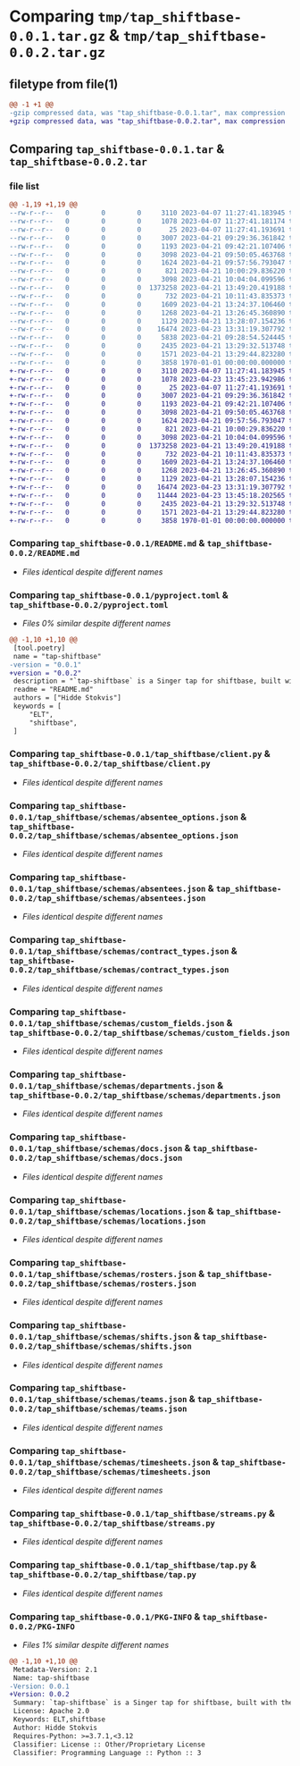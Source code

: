 # Comparing `tmp/tap_shiftbase-0.0.1.tar.gz` & `tmp/tap_shiftbase-0.0.2.tar.gz`

## filetype from file(1)

```diff
@@ -1 +1 @@
-gzip compressed data, was "tap_shiftbase-0.0.1.tar", max compression
+gzip compressed data, was "tap_shiftbase-0.0.2.tar", max compression
```

## Comparing `tap_shiftbase-0.0.1.tar` & `tap_shiftbase-0.0.2.tar`

### file list

```diff
@@ -1,19 +1,19 @@
--rw-r--r--   0        0        0     3110 2023-04-07 11:27:41.183945 tap_shiftbase-0.0.1/README.md
--rw-r--r--   0        0        0     1078 2023-04-07 11:27:41.181174 tap_shiftbase-0.0.1/pyproject.toml
--rw-r--r--   0        0        0       25 2023-04-07 11:27:41.193691 tap_shiftbase-0.0.1/tap_shiftbase/__init__.py
--rw-r--r--   0        0        0     3007 2023-04-21 09:29:36.361842 tap_shiftbase-0.0.1/tap_shiftbase/client.py
--rw-r--r--   0        0        0     1193 2023-04-21 09:42:21.107406 tap_shiftbase-0.0.1/tap_shiftbase/schemas/absentee_options.json
--rw-r--r--   0        0        0     3098 2023-04-21 09:50:05.463768 tap_shiftbase-0.0.1/tap_shiftbase/schemas/absentees.json
--rw-r--r--   0        0        0     1624 2023-04-21 09:57:56.793047 tap_shiftbase-0.0.1/tap_shiftbase/schemas/contract_types.json
--rw-r--r--   0        0        0      821 2023-04-21 10:00:29.836220 tap_shiftbase-0.0.1/tap_shiftbase/schemas/custom_fields.json
--rw-r--r--   0        0        0     3098 2023-04-21 10:04:04.099596 tap_shiftbase-0.0.1/tap_shiftbase/schemas/departments.json
--rw-r--r--   0        0        0  1373258 2023-04-21 13:49:20.419188 tap_shiftbase-0.0.1/tap_shiftbase/schemas/docs.json
--rw-r--r--   0        0        0      732 2023-04-21 10:11:43.835373 tap_shiftbase-0.0.1/tap_shiftbase/schemas/locations.json
--rw-r--r--   0        0        0     1609 2023-04-21 13:24:37.106460 tap_shiftbase-0.0.1/tap_shiftbase/schemas/rosters.json
--rw-r--r--   0        0        0     1268 2023-04-21 13:26:45.360890 tap_shiftbase-0.0.1/tap_shiftbase/schemas/shifts.json
--rw-r--r--   0        0        0     1129 2023-04-21 13:28:07.154236 tap_shiftbase-0.0.1/tap_shiftbase/schemas/teams.json
--rw-r--r--   0        0        0    16474 2023-04-23 13:31:19.307792 tap_shiftbase-0.0.1/tap_shiftbase/schemas/timesheets.json
--rw-r--r--   0        0        0     5838 2023-04-21 09:28:54.524445 tap_shiftbase-0.0.1/tap_shiftbase/schemas/users.json
--rw-r--r--   0        0        0     2435 2023-04-21 13:29:32.513748 tap_shiftbase-0.0.1/tap_shiftbase/streams.py
--rw-r--r--   0        0        0     1571 2023-04-21 13:29:44.823280 tap_shiftbase-0.0.1/tap_shiftbase/tap.py
--rw-r--r--   0        0        0     3858 1970-01-01 00:00:00.000000 tap_shiftbase-0.0.1/PKG-INFO
+-rw-r--r--   0        0        0     3110 2023-04-07 11:27:41.183945 tap_shiftbase-0.0.2/README.md
+-rw-r--r--   0        0        0     1078 2023-04-23 13:45:23.942986 tap_shiftbase-0.0.2/pyproject.toml
+-rw-r--r--   0        0        0       25 2023-04-07 11:27:41.193691 tap_shiftbase-0.0.2/tap_shiftbase/__init__.py
+-rw-r--r--   0        0        0     3007 2023-04-21 09:29:36.361842 tap_shiftbase-0.0.2/tap_shiftbase/client.py
+-rw-r--r--   0        0        0     1193 2023-04-21 09:42:21.107406 tap_shiftbase-0.0.2/tap_shiftbase/schemas/absentee_options.json
+-rw-r--r--   0        0        0     3098 2023-04-21 09:50:05.463768 tap_shiftbase-0.0.2/tap_shiftbase/schemas/absentees.json
+-rw-r--r--   0        0        0     1624 2023-04-21 09:57:56.793047 tap_shiftbase-0.0.2/tap_shiftbase/schemas/contract_types.json
+-rw-r--r--   0        0        0      821 2023-04-21 10:00:29.836220 tap_shiftbase-0.0.2/tap_shiftbase/schemas/custom_fields.json
+-rw-r--r--   0        0        0     3098 2023-04-21 10:04:04.099596 tap_shiftbase-0.0.2/tap_shiftbase/schemas/departments.json
+-rw-r--r--   0        0        0  1373258 2023-04-21 13:49:20.419188 tap_shiftbase-0.0.2/tap_shiftbase/schemas/docs.json
+-rw-r--r--   0        0        0      732 2023-04-21 10:11:43.835373 tap_shiftbase-0.0.2/tap_shiftbase/schemas/locations.json
+-rw-r--r--   0        0        0     1609 2023-04-21 13:24:37.106460 tap_shiftbase-0.0.2/tap_shiftbase/schemas/rosters.json
+-rw-r--r--   0        0        0     1268 2023-04-21 13:26:45.360890 tap_shiftbase-0.0.2/tap_shiftbase/schemas/shifts.json
+-rw-r--r--   0        0        0     1129 2023-04-21 13:28:07.154236 tap_shiftbase-0.0.2/tap_shiftbase/schemas/teams.json
+-rw-r--r--   0        0        0    16474 2023-04-23 13:31:19.307792 tap_shiftbase-0.0.2/tap_shiftbase/schemas/timesheets.json
+-rw-r--r--   0        0        0    11444 2023-04-23 13:45:18.202565 tap_shiftbase-0.0.2/tap_shiftbase/schemas/users.json
+-rw-r--r--   0        0        0     2435 2023-04-21 13:29:32.513748 tap_shiftbase-0.0.2/tap_shiftbase/streams.py
+-rw-r--r--   0        0        0     1571 2023-04-21 13:29:44.823280 tap_shiftbase-0.0.2/tap_shiftbase/tap.py
+-rw-r--r--   0        0        0     3858 1970-01-01 00:00:00.000000 tap_shiftbase-0.0.2/PKG-INFO
```

### Comparing `tap_shiftbase-0.0.1/README.md` & `tap_shiftbase-0.0.2/README.md`

 * *Files identical despite different names*

### Comparing `tap_shiftbase-0.0.1/pyproject.toml` & `tap_shiftbase-0.0.2/pyproject.toml`

 * *Files 0% similar despite different names*

```diff
@@ -1,10 +1,10 @@
 [tool.poetry]
 name = "tap-shiftbase"
-version = "0.0.1"
+version = "0.0.2"
 description = "`tap-shiftbase` is a Singer tap for shiftbase, built with the Meltano Singer SDK."
 readme = "README.md"
 authors = ["Hidde Stokvis"]
 keywords = [
     "ELT",
     "shiftbase",
 ]
```

### Comparing `tap_shiftbase-0.0.1/tap_shiftbase/client.py` & `tap_shiftbase-0.0.2/tap_shiftbase/client.py`

 * *Files identical despite different names*

### Comparing `tap_shiftbase-0.0.1/tap_shiftbase/schemas/absentee_options.json` & `tap_shiftbase-0.0.2/tap_shiftbase/schemas/absentee_options.json`

 * *Files identical despite different names*

### Comparing `tap_shiftbase-0.0.1/tap_shiftbase/schemas/absentees.json` & `tap_shiftbase-0.0.2/tap_shiftbase/schemas/absentees.json`

 * *Files identical despite different names*

### Comparing `tap_shiftbase-0.0.1/tap_shiftbase/schemas/contract_types.json` & `tap_shiftbase-0.0.2/tap_shiftbase/schemas/contract_types.json`

 * *Files identical despite different names*

### Comparing `tap_shiftbase-0.0.1/tap_shiftbase/schemas/custom_fields.json` & `tap_shiftbase-0.0.2/tap_shiftbase/schemas/custom_fields.json`

 * *Files identical despite different names*

### Comparing `tap_shiftbase-0.0.1/tap_shiftbase/schemas/departments.json` & `tap_shiftbase-0.0.2/tap_shiftbase/schemas/departments.json`

 * *Files identical despite different names*

### Comparing `tap_shiftbase-0.0.1/tap_shiftbase/schemas/docs.json` & `tap_shiftbase-0.0.2/tap_shiftbase/schemas/docs.json`

 * *Files identical despite different names*

### Comparing `tap_shiftbase-0.0.1/tap_shiftbase/schemas/locations.json` & `tap_shiftbase-0.0.2/tap_shiftbase/schemas/locations.json`

 * *Files identical despite different names*

### Comparing `tap_shiftbase-0.0.1/tap_shiftbase/schemas/rosters.json` & `tap_shiftbase-0.0.2/tap_shiftbase/schemas/rosters.json`

 * *Files identical despite different names*

### Comparing `tap_shiftbase-0.0.1/tap_shiftbase/schemas/shifts.json` & `tap_shiftbase-0.0.2/tap_shiftbase/schemas/shifts.json`

 * *Files identical despite different names*

### Comparing `tap_shiftbase-0.0.1/tap_shiftbase/schemas/teams.json` & `tap_shiftbase-0.0.2/tap_shiftbase/schemas/teams.json`

 * *Files identical despite different names*

### Comparing `tap_shiftbase-0.0.1/tap_shiftbase/schemas/timesheets.json` & `tap_shiftbase-0.0.2/tap_shiftbase/schemas/timesheets.json`

 * *Files identical despite different names*

### Comparing `tap_shiftbase-0.0.1/tap_shiftbase/streams.py` & `tap_shiftbase-0.0.2/tap_shiftbase/streams.py`

 * *Files identical despite different names*

### Comparing `tap_shiftbase-0.0.1/tap_shiftbase/tap.py` & `tap_shiftbase-0.0.2/tap_shiftbase/tap.py`

 * *Files identical despite different names*

### Comparing `tap_shiftbase-0.0.1/PKG-INFO` & `tap_shiftbase-0.0.2/PKG-INFO`

 * *Files 1% similar despite different names*

```diff
@@ -1,10 +1,10 @@
 Metadata-Version: 2.1
 Name: tap-shiftbase
-Version: 0.0.1
+Version: 0.0.2
 Summary: `tap-shiftbase` is a Singer tap for shiftbase, built with the Meltano Singer SDK.
 License: Apache 2.0
 Keywords: ELT,shiftbase
 Author: Hidde Stokvis
 Requires-Python: >=3.7.1,<3.12
 Classifier: License :: Other/Proprietary License
 Classifier: Programming Language :: Python :: 3
```

